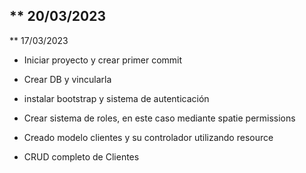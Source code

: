 ** 20/03/2023
- 
** 17/03/2023
- Iniciar proyecto y crear primer commit
- Crear DB y vincularla
- instalar bootstrap y sistema de autenticación
- Crear sistema de roles, en este caso mediante spatie permissions

- Creado modelo clientes y su controlador utilizando resource
- CRUD completo de Clientes